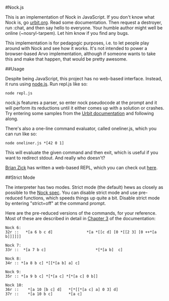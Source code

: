 #Nock.js

This is an implementation of Nock in JavaScript. If you don't know what Nock is, go [urbit.org](http://www.urbit.org).  Read some documentation.  Then request a destroyer, run :chat, and then say hello to everyone.  Your
humble author might well be online (~nosryl-tarpem).  Let him know if you find any bugs.

This implementation is for pedagogic purposes, i.e. to let people 
play around with Nock and see how it works.  It's not intended to power a browser-based Arvo implementation, although 
if someone wants to take this and make that happen, that would be pretty awesome.

##Usage

Despite being JavaScript, this project has no web-based interface.  Instead, it runs
using [node.js](http://nodejs.org).  Run repl.js like so:

    node repl.js

nock.js features a parser, so enter nock pseudocode at the prompt and it will perform
its reductions until it either comes up with a solution or crashes.  Try
entering some samples from the [Urbit documentation](http://www.urbit.org/doc/2013/11/18/ch2) and
following along.

There's also a one-line command evaluator, called oneliner.js, which you can run like so:
    
    node oneliner.js *[42 0 1]
    
This will evaluate the given command and then exit, which is useful if you want to redirect
stdout.  And really who doesn't?

[Brian Zick](http://zickzickzick.com) has written a web-based REPL, which you can check out [here](http://zickzickzick.com/nock.js/nock.htm).

##Strict Mode


The interpreter has two modes.  Strict mode (the default) hews as closely as possible to the
[Nock spec](http://www.cafepress.com/cp/customize/product2.aspx?from=CustomDesigner&number=1230382214).  You can disable strict mode and use pre-reduced functions, which speeds things up quite
a bit.  Disable strict mode by entering "strict=off" at the command prompt.


Here are the pre-reduced versions of the commands, for your reference.  Most of these are described in detail
in [Chapter 3](http://www.urbit.org/doc/2013/11/18/ch3/) of the documentation:


    Nock 6:
    32r ::   *[a 6 b c d]               *[a *[[c d] [0 *[[2 3] [0 ++*[a b]]]]]]
    
    Nock 7:
    33r ::  *[a 7 b c]                      *[*[a b]  c]
    
    Nock 8:
    34r :: *[a 8 b c] *[[*[a b] a] c]
    
    Nock 9:
    35r :: *[a 9 b c] *[*[a c] *[*[a c] 0 b]]
    
    Nock 10:
    36r ::    *[a 10 [b c] d]   *[*[[*[a c] a] 0 3] d]
    37r ::    *[a 10 b c]       *[a c]
